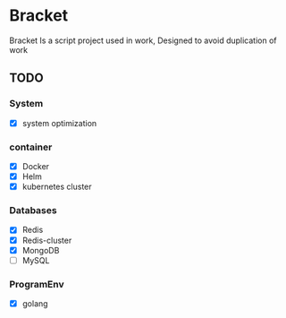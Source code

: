 # Bracket

Bracket Is a script project used in work,
Designed to avoid duplication of work

## TODO

### System

- [x] system optimization

### container

- [x] Docker
- [x] Helm
- [x] kubernetes cluster

### Databases

- [x] Redis
- [x] Redis-cluster
- [x] MongoDB
- [ ] MySQL

### ProgramEnv

- [x] golang
